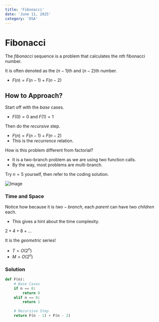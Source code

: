 ```yaml
---
title: 'Fibonacci'
date: 'June 11, 2025'
category: 'DSA'
---
```


# Fibonacci

The $fibonacci$ sequence is a problem that calculates the $nth$ fibonacci number.

It is often denoted as the $(n - 1)$th and $(n - 2)$th number.
- $F(n) = F(n - 1) + F(n - 2)$

## How to Approach?

Start off with the $base$ cases.
- $F(0) = 0$ and $F(1) = 1$

Then do the $recursive$ step.
- $F(n) = F(n - 1) + F(n - 2)$
- This is the $recurrence$ relation.

How is this problem different from factorial?
- It is a two-branch problem as we are using two function calls.
- By the way, most problems are multi-branch.

Try $n = 5$ yourself, then refer to the coding solution.

![Image](/dsa/fibonacci/Fibonacci1.png)

### Time and Space

Notice how because it is $two-branch$, each $parent$ can have two $children$ each.
- This gives a hint about the time complexity.

$2 + 4 + 8 + ...$

It is the $geometric$ series!
- $T = O(2^n)$
- $M = O(2^n)$

### Solution

```python
def F(n):
    # Base Cases
    if n == 0:
        return 0
    elif n == 0:
        return 1
    
    # Recursive Step
    return F(n - 1) + F(n - 2)
```
